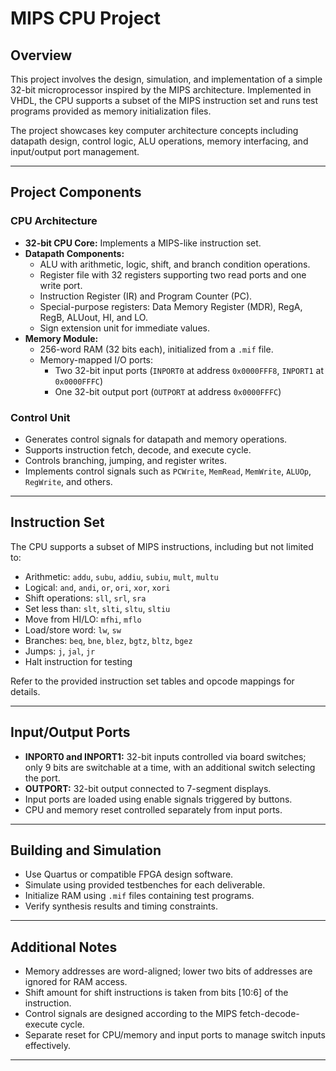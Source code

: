 # MIPS CPU Project

## Overview

This project involves the design, simulation, and implementation of a simple 32-bit microprocessor inspired by the MIPS architecture. Implemented in VHDL, the CPU supports a subset of the MIPS instruction set and runs test programs provided as memory initialization files.

The project showcases key computer architecture concepts including datapath design, control logic, ALU operations, memory interfacing, and input/output port management.

---

## Project Components

### CPU Architecture

- **32-bit CPU Core:** Implements a MIPS-like instruction set.
- **Datapath Components:**
  - ALU with arithmetic, logic, shift, and branch condition operations.
  - Register file with 32 registers supporting two read ports and one write port.
  - Instruction Register (IR) and Program Counter (PC).
  - Special-purpose registers: Data Memory Register (MDR), RegA, RegB, ALUout, HI, and LO.
  - Sign extension unit for immediate values.
- **Memory Module:**
  - 256-word RAM (32 bits each), initialized from a `.mif` file.
  - Memory-mapped I/O ports:
    - Two 32-bit input ports (`INPORT0` at address `0x0000FFF8`, `INPORT1` at `0x0000FFFC`)
    - One 32-bit output port (`OUTPORT` at address `0x0000FFFC`)

### Control Unit

- Generates control signals for datapath and memory operations.
- Supports instruction fetch, decode, and execute cycle.
- Controls branching, jumping, and register writes.
- Implements control signals such as `PCWrite`, `MemRead`, `MemWrite`, `ALUOp`, `RegWrite`, and others.

---

## Instruction Set

The CPU supports a subset of MIPS instructions, including but not limited to:

- Arithmetic: `addu`, `subu`, `addiu`, `subiu`, `mult`, `multu`
- Logical: `and`, `andi`, `or`, `ori`, `xor`, `xori`
- Shift operations: `sll`, `srl`, `sra`
- Set less than: `slt`, `slti`, `sltu`, `sltiu`
- Move from HI/LO: `mfhi`, `mflo`
- Load/store word: `lw`, `sw`
- Branches: `beq`, `bne`, `blez`, `bgtz`, `bltz`, `bgez`
- Jumps: `j`, `jal`, `jr`
- Halt instruction for testing

Refer to the provided instruction set tables and opcode mappings for details.

---

## Input/Output Ports

- **INPORT0 and INPORT1:** 32-bit inputs controlled via board switches; only 9 bits are switchable at a time, with an additional switch selecting the port.
- **OUTPORT:** 32-bit output connected to 7-segment displays.
- Input ports are loaded using enable signals triggered by buttons.
- CPU and memory reset controlled separately from input ports.

---

## Building and Simulation

- Use Quartus or compatible FPGA design software.
- Simulate using provided testbenches for each deliverable.
- Initialize RAM using `.mif` files containing test programs.
- Verify synthesis results and timing constraints.

---

## Additional Notes

- Memory addresses are word-aligned; lower two bits of addresses are ignored for RAM access.
- Shift amount for shift instructions is taken from bits [10:6] of the instruction.
- Control signals are designed according to the MIPS fetch-decode-execute cycle.
- Separate reset for CPU/memory and input ports to manage switch inputs effectively.

---
